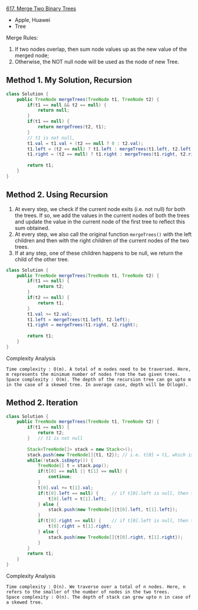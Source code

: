 [617. Merge Two Binary Trees](https://leetcode.com/problems/merge-two-binary-trees/)

* Apple, Huawei
* Tree

Merge Rules:
1. If two nodes overlap, then sum node values up as the new value of the merged node;
2. Otherwise, the NOT null node will be used as the node of new Tree.


## Method 1. My Solution, Recursion
```java 
class Solution {
    public TreeNode mergeTrees(TreeNode t1, TreeNode t2) {
        if(t1 == null && t2 == null) {
            return null;
        }
        if(t1 == null) {
            return mergeTrees(t2, t1);
        }
        // t1 is not null, 
        t1.val = t1.val + (t2 == null ? 0 : t2.val);
        t1.left = (t2 == null) ? t1.left : mergeTrees(t1.left, t2.left);
        t1.right = (t2 == null) ? t1.right : mergeTrees(t1.right, t2.right);
        
        return t1;
    }
}
```


## Method 2. Using Recursion
1. At every step, we check if the current node exits (i.e. not null) for both the trees. If so, we add the values in the current nodes of both the trees and update the value in the current node of the first tree to reflect this sum obtained.
2. At every step, we also call the original function `mergeTrees()` with the left children and then with the right children of the current nodes of the two trees.
3. If at any step, one of these children happens to be null, we return the child of the other tree.
```java 
class Solution {
    public TreeNode mergeTrees(TreeNode t1, TreeNode t2) {
        if(t1 == null) {
            return t2;
        }
        if(t2 == null) {
            return t1;
        }
        t1.val += t2.val;
        t1.left = mergeTrees(t1.left, t2.left);
        t1.right = mergeTrees(t1.right, t2.right);
        
        return t1;
    }
}
```
Complexity Analysis

    Time complexity : O(m). A total of m nodes need to be traversed. Here, m represents the minimum number of nodes from the two given trees.
    Space complexity : O(m). The depth of the recursion tree can go upto m in the case of a skewed tree. In average case, depth will be O(logm).


## Method 2. Iteration
```java 
class Solution {
    public TreeNode mergeTrees(TreeNode t1, TreeNode t2) {
        if(t1 == null) {    
            return t2;
        }   // t1 is not null
        
        Stack<TreeNode[]> stack = new Stack<>();
        stack.push(new TreeNode[]{t1, t2}); // i.e. t[0] = t1, which is not null
        while(!stack.isEmpty()) {
            TreeNode[] t = stack.pop();
            if(t[0] == null || t[1] == null) {
                continue;
            }
            t[0].val += t[1].val;
            if(t[0].left == null) {     // if t[0].left is null, then t[0].left = t[1].left, 
                t[0].left = t[1].left;
            } else {
                stack.push(new TreeNode[]{t[0].left, t[1].left});
            }
            if(t[0].right == null) {    // if t[0].left is null, then t[0].left = t[1].left, therefore, in the stack, `t[0]` cannot be null
                t[0].right = t[1].right;
            } else {
                stack.push(new TreeNode[]{t[0].right, t[1].right});
            }
        }
        return t1;
    }
}
```

Complexity Analysis

    Time complexity : O(n). We traverse over a total of n nodes. Here, n refers to the smaller of the number of nodes in the two trees.
    Space complexity : O(n). The depth of stack can grow upto n in case of a skewed tree.

